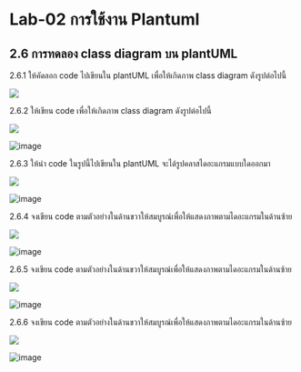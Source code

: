 # Lab-02 การใช้งาน Plantuml 

## 2.6 การทดลอง class diagram บน plantUML 

2.6.1  ให้คัดลอก code ไปเขียนใน plantUML เพื่อให้เกิดภาพ class diagram ดังรูปต่อไปนี้

![](Pictures/Pict-26-lab-pict-01.png)

2.6.2 ให้เขียน code เพื่อให้เกิดภาพ class diagram ดังรูปต่อไปนี้

![](Pictures/Pict-27-lab-pict-02.png)


![image](https://github.com/TanapatPluemchai/OOP2565-Week-03/assets/115067806/905f79a9-a438-4156-9586-2d8931c219ec)


2.6.3 ให้นำ code ในรูปนี้ไปเขียนใน plantUML จะได้รูปคลาสไดอะแกรมแบบใดออกมา

![](Pictures/Pict-28-lab-pict-03.png)

![image](https://github.com/TanapatPluemchai/OOP2565-Week-03/assets/115067806/c1f5d9d5-f422-4fff-a1e3-ea5b98a8e480)


2.6.4 จงเขียน code ตามตัวอย่างในด้านขวาให้สมบูรณ์เพื่อให้แสดงภาพตามไดอะแกรมในด้านซ้าย

![](Pictures/Pict-29-lab-pict-04.png)

![image](https://github.com/TanapatPluemchai/OOP2565-Week-03/assets/115067806/0dab236c-2b5c-49e9-af9e-810e6de1ff84)


2.6.5 จงเขียน code ตามตัวอย่างในด้านขวาให้สมบูรณ์เพื่อให้แสดงภาพตามไดอะแกรมในด้านซ้าย

![](Pictures/Pict-30-lab-pict-05.png)

![image](https://github.com/TanapatPluemchai/OOP2565-Week-03/assets/115067806/28958d0e-fb01-4213-877b-20a41cd87b10)


2.6.6 จงเขียน code ตามตัวอย่างในด้านขวาให้สมบูรณ์เพื่อให้แสดงภาพตามไดอะแกรมในด้านซ้าย

![](Pictures/Pict-31-lab-pict-06.png)

![image](https://github.com/TanapatPluemchai/OOP2565-Week-03/assets/115067806/7e756110-6457-4c0a-ad75-d9452642a98f)


